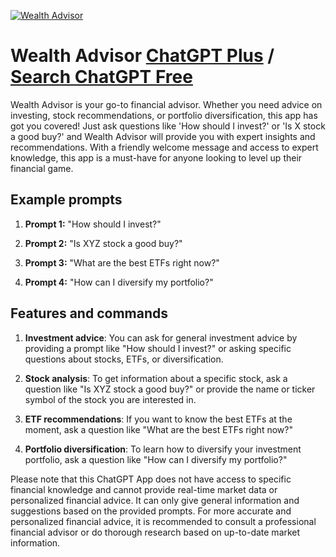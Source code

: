 
[![Wealth Advisor](https://files.oaiusercontent.com/file-rUEF1M6Yu2AgfP8xpyoK94n7?se=2123-10-16T18%3A48%3A20Z&sp=r&sv=2021-08-06&sr=b&rscc=max-age%3D31536000%2C%20immutable&rscd=attachment%3B%20filename%3DWealth%2520Advisor.png&sig=6s4Dslhmdm8dxqu34Hf9f%2BJCirUKkpSzTkYC0G5CI/4%3D)](https://chat.openai.com/g/g-TYJ3DQ885-wealth-advisor)

# Wealth Advisor [ChatGPT Plus](https://chat.openai.com/g/g-TYJ3DQ885-wealth-advisor) / [Search ChatGPT Free](https://gptcall.net/index.html#/?search=Wealth%20Advisor)

Wealth Advisor is your go-to financial advisor. Whether you need advice on investing, stock recommendations, or portfolio diversification, this app has got you covered! Just ask questions like 'How should I invest?' or 'Is X stock a good buy?' and Wealth Advisor will provide you with expert insights and recommendations. With a friendly welcome message and access to expert knowledge, this app is a must-have for anyone looking to level up their financial game.

## Example prompts

1. **Prompt 1:** "How should I invest?"

2. **Prompt 2:** "Is XYZ stock a good buy?"

3. **Prompt 3:** "What are the best ETFs right now?"

4. **Prompt 4:** "How can I diversify my portfolio?"

## Features and commands

1. **Investment advice**: You can ask for general investment advice by providing a prompt like "How should I invest?" or asking specific questions about stocks, ETFs, or diversification.

2. **Stock analysis**: To get information about a specific stock, ask a question like "Is XYZ stock a good buy?" or provide the name or ticker symbol of the stock you are interested in.

3. **ETF recommendations**: If you want to know the best ETFs at the moment, ask a question like "What are the best ETFs right now?"

4. **Portfolio diversification**: To learn how to diversify your investment portfolio, ask a question like "How can I diversify my portfolio?"

Please note that this ChatGPT App does not have access to specific financial knowledge and cannot provide real-time market data or personalized financial advice. It can only give general information and suggestions based on the provided prompts. For more accurate and personalized financial advice, it is recommended to consult a professional financial advisor or do thorough research based on up-to-date market information.


